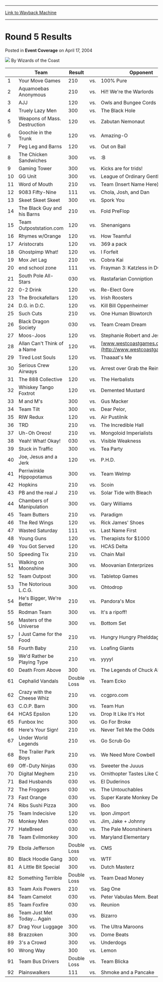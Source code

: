 
---
[Link to Wayback Machine](https://web.archive.org/web/20210503080451/https://magic.wizards.com/en/articles/archive/event-coverage/round-5-results-2004-04-17-1)

[_metadata_:author]:- "Wizards of the Coast"
[_metadata_:description]:- "Team Result Opponent 1 Your Move Games 210 vs. 100% Pure 2 Aquamoebas Anonymous 210 vs. Hi!! We're the Warlords 3 AJJ 120 vs. Owls and Bungee Cords 4 Truely Lazy Men 300 vs. The Black Hole 5 Weapons of Mass. Destruction 120 vs. Zabutan Nemonaut 6 Goochie in the Trunk 120 vs. Amazing-O 7 Peg Leg and Barns 120 vs. Out on Bail 8 The Chicken Sandwiches 300 vs. :B 9 Gaming Tower"
[_metadata_:generator]:- "Drupal 7 (http://drupal.org)"
[_metadata_:node]:- "552676"
[_metadata_:publish_date]:- "2004-04-17"
[_metadata_:source]:- "div-main-content"
[_metadata_:title]:- "Round 5 Results"
[_metadata_:wayback_capture_timestamp]:- "2021-05-03 08:04:51"
[_metadata_:wayback_raw_url]:- "https://web.archive.org/web/20210503080451id_/https://magic.wizards.com/en/articles/archive/event-coverage/round-5-results-2004-04-17-1"
[_metadata_:wayback_url]:- "https://magic.wizards.com/en/articles/archive/event-coverage/round-5-results-2004-04-17-1"
---


Round 5 Results
===============



 Posted in **Event Coverage**
 on April 17, 2004 






![](https://media.magic.wizards.com/styles/auth_small/public/images/person/wizards_author.jpg)
By Wizards of the Coast













|  | Team | Result |  | Opponent |
| --- | --- | --- | --- | --- |
| 1 | Your Move Games | 210 | vs. | 100% Pure |
| 2 | Aquamoebas Anonymous | 210 | vs. | Hi!! We're the Warlords |
| 3 | AJJ | 120 | vs. | Owls and Bungee Cords |
| 4 | Truely Lazy Men | 300 | vs. | The Black Hole |
| 5 | Weapons of Mass. Destruction | 120 | vs. | Zabutan Nemonaut |
| 6 | Goochie in the Trunk | 120 | vs. | Amazing-O |
| 7 | Peg Leg and Barns | 120 | vs. | Out on Bail |
| 8 | The Chicken Sandwiches | 300 | vs. | :B |
| 9 | Gaming Tower | 300 | vs. | Kicks are for trids! |
| 10 | GG Unit | 300 | vs. | League of Ordinary Gentlemen |
| 11 | Word of Mouth | 210 | vs. | Team (Insert Name Here) |
| 12 | 9083 Fifty-Nine | 111 | vs. | Chola, Josh, and Dan |
| 13 | Skeet Skeet Skeet | 300 | vs. | Spork You |
| 14 | The Black Guy and his Barns | 210 | vs. | Fold PreFlop |
| 15 | Team Outpoststation.com | 120 | vs. | Shenanigans |
| 16 | Rhymes w/Orange | 120 | vs. | How Teamful |
| 17 | Aristocrats | 120 | vs. | 369 a pack |
| 18 | Ghostpimp What! | 120 | vs. | I Forfeit |
| 19 | Mox Jet Lag | 210 | vs. | Cobra Kai |
| 20 | end school zone | 111 | vs. | Frayman 3: Katzless in DC |
| 21 | South Pole All-Stars | 030 | vs. | Rastafarian Conniption |
| 22 | 0-2 Drink | 120 | vs. | Re-Elect Gore |
| 23 | The Brockafellars | 120 | vs. | Irish Roosters |
| 24 | D.G. in D.C. | 120 | vs. | Kill Bill Oppenheimer |
| 25 | Such Cuts | 210 | vs. | One Human Blowtorch |
| 26 | Black Dragon Society | 030 | vs. | Team Cream Dream |
| 27 | Moos-Joos | 120 | vs. | Stephanie Robert and Jessica |
| 28 | Allan Can't Think of a Name | 120 | vs. | [www.westcoastgames.com](http://www.westcoastgames.com) |
| 29 | Tired Lost Souls | 120 | vs. | Thaaaat's Me |
| 30 | Serious Crew Airways | 120 | vs. | Arrest over Grab the Reins |
| 31 | The 888 Collective | 120 | vs. | The Herbalists |
| 32 | Whiskey Tango Foxtrot | 120 | vs. | Demented Mustard |
| 33 | M and M's | 300 | vs. | Gus Macker |
| 34 | Team Tilt | 300 | vs. | Dear Pelor, |
| 35 | RIW Redux | 120 | vs. | Air Pustilnik |
| 36 | TRD | 210 | vs. | The Incredible Hall |
| 37 | Uh-Oh Oreos! | 210 | vs. | Mongoloid Imperialists |
| 38 | Yeah! What! Okay! | 030 | vs. | Visible Weakness |
| 39 | Stuck in Traffic | 300 | vs. | Tea Party |
| 40 | Joe, Jesus and a Jerk | 120 | vs. | P.H.D. |
| 41 | Perriwinkle Hippopotamus | 300 | vs. | Team Welmp |
| 42 | Hopkins | 210 | vs. | Scoin |
| 43 | PB and the real J | 210 | vs. | Solar Tide with Bleach |
| 44 | Chambers of Manipulation | 300 | vs. | Gary Williams |
| 45 | Team Butters | 210 | vs. | Paradigm |
| 46 | The Red Wings | 120 | vs. | Rick James' Shoes |
| 47 | Wasted Saturday | 111 | vs. | Last Name First |
| 48 | Young Guns | 120 | vs. | Therapists for $1000 |
| 49 | You Got Served | 120 | vs. | HCAS Delta |
| 50 | Speeding Tix | 210 | vs. | Chain Mail |
| 51 | Walking on Moonshine | 300 | vs. | Moovanian Enterprizes |
| 52 | Team Outpost | 300 | vs. | Tabletop Games |
| 53 | The Notorious L.C.G. | 300 | vs. | Ohtodrop |
| 54 | He's Bigger, We're Better | 210 | vs. | Pandora's Mox |
| 55 | Rodman Team | 300 | vs. | It's a ripoff! |
| 56 | Masters of the Universe | 300 | vs. | Bottom Set |
| 57 | I Just Came for the Food | 210 | vs. | Hungry Hungry Phelddagrifs |
| 58 | Fourth Baby | 210 | vs. | Loafing Giants |
| 59 | We'd Rather be Playing Type | 210 | vs. | yyyyl |
| 60 | Death From Above | 300 | vs. | The Legends of Chuck All-Sta |
| 61 | Cephalid Vandals | Double Loss | vs. | Team Ecko |
| 62 | Crazy with the Cheese Whiz | 210 | vs. | ccgpro.com |
| 63 | C.O.P. Barn | 300 | vs. | Team Hun |
| 64 | HCAS Epsilon | 120 | vs. | Drop It Like It's Hot |
| 65 | Funbox Inc | 300 | vs. | Go For Broke |
| 66 | Here's Your Sign! | 210 | vs. | Never Tell Me the Odds |
| 67 | Under World Legends | 210 | vs. | Go Scrub Go |
| 68 | The Trailer Park Boys | 210 | vs. | We Need More Cowbell |
| 69 | Off-Duty Ninjas | 030 | vs. | Sweeter the Juuus |
| 70 | Digital Meghem | 210 | vs. | Ornithopter Tastes Like Chic |
| 71 | Bad Husbands | 030 | vs. | El Duderinos |
| 72 | The Froggers | 030 | vs. | The Untouchables |
| 73 | Fast Orange | 030 | vs. | Super Karate Monkey Death Ca |
| 74 | Ribs Sushi Pizza | 300 | vs. | Boo |
| 75 | Team Indecisive | 120 | vs. | Ipon Jimport |
| 76 | Monkey Men | 030 | vs. | Jim, Jake + Johnny |
| 77 | HateBreed | 030 | vs. | The Pale Moonshiners |
| 78 | Team Evilmonkey | 300 | vs. | Maryland Elementary |
| 79 | Ebola Jefferson | Double Loss | vs. | CMS |
| 80 | Black Hoodie Gang | 300 | vs. | WTF |
| 81 | A Little Bit Special | 300 | vs. | Dutch Masterz |
| 82 | Something Terrible | Double Loss | vs. | Team Dead Money |
| 83 | Team Axis Powers | 210 | vs. | Sag One |
| 84 | Team Camelot | 030 | vs. | Peter Vabulas Mem. Beatdown |
| 85 | Team Foxfire | 030 | vs. | Reunion |
| 86 | Team Just Met Today... Again | 030 | vs. | Bizarro |
| 87 | Drag Your Luggage | 300 | vs. | The Ultra Maroons |
| 88 | Brazzoken | 300 | vs. | Dome Beats |
| 89 | 3's a Crowd | 300 | vs. | Underdogs |
| 90 | Wrong Way | 300 | vs. | Lemon |
| 91 | Team Bus Drivers | Double Loss | vs. | Team Blicka |
| 92 | Plainswalkers | 111 | vs. | Shmoke and a Pancake |







